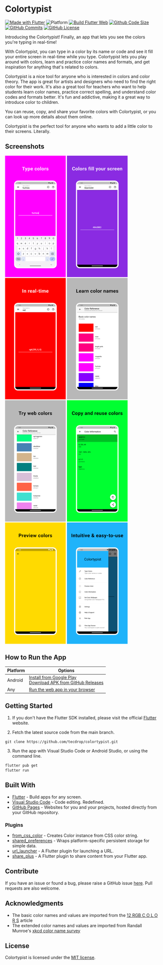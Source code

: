 # Colortypist

[![Made with Flutter](https://img.shields.io/badge/Made%20with-Flutter-%2302569B)](https://flutter.dev/)
![Platform](https://img.shields.io/badge/platform-android%2C%20web-lightgrey)
[![Build Flutter Web](https://github.com/tecdrop/colortypist/actions/workflows/build-flutter-web.yml/badge.svg)](https://github.com/tecdrop/colortypist/actions/workflows/build-flutter-web.yml)
[![Github Code Size](https://img.shields.io/github/languages/code-size/tecdrop/colortypist)](https://github.com/tecdrop/colortypist)
[![GitHub Commits](https://badgen.net/github/commits/tecdrop/colortypist/main)](https://github.com/tecdrop/colortypist/commits/main)
[![GitHub License](https://img.shields.io/github/license/tecdrop/colortypist)](https://github.com/tecdrop/colortypist/blob/main/LICENSE)

Introducing the Colortypist! Finally, an app that lets you see the colors you're typing in real-time!

With Colortypist, you can type in a color by its name or code and see it fill your entire screen in real-time while you type. Colortypist lets you play around with colors, learn and practice color names and formats, and get inspiration for anything that's related to colors.

Colortypist is a nice tool for anyone who is interested in colors and color theory. The app is great for artists and designers who need to find the right color for their work. It's also a great tool for teachers who want to help students learn color names, practice correct spelling, and understand color codes and formats better. It's fun and addictive, making it a great way to introduce color to children.

You can reuse, copy, and share your favorite colors with Colortypist, or you can look up more details about them online.

Colortypist is the perfect tool for anyone who wants to add a little color to their screens. Literally.

## Screenshots

<p>
  <img width="200" src="repo-assets/screenshots/colortypist-android-screenshot-phone-type-colors.png" alt="Type colors">
  <img width="200" src="repo-assets/screenshots/colortypist-android-screenshot-phone-fill-your-screen.png" alt="Colors fill your screen">
  <img width="200" src="repo-assets/screenshots/colortypist-android-screenshot-phone-real-time.png" alt="In real-time">
  <img width="200" src="repo-assets/screenshots/colortypist-android-screenshot-phone-learn-color-names.png" alt="Learn color names">
  <img width="200" src="repo-assets/screenshots/colortypist-android-screenshot-phone-web-colors.png" alt="Try web colors">
  <img width="200" src="repo-assets/screenshots/colortypist-android-screenshot-phone-color-information.png" alt="Copy and reuse colors">
  <img width="200" src="repo-assets/screenshots/colortypist-android-screenshot-phone-preview-colors.png" alt="Preview colors">
  <img width="200" src="repo-assets/screenshots/colortypist-android-screenshot-phone-app-drawer.png" alt="Intuitive & easy-to-use">
</p>

## How to Run the App

| Platform  | Options |
| ------------- | ------------- |
| Android  | [Install from Google Play](https://play.google.com/store/apps/details?id=com.tecdrop.colortypist) <br> [Download APK from GitHub Releases](https://github.com/tecdrop/colortypist/releases)|
| Any  | [Run the web app in your browser](https://colortypist.tecdrop.com/)  |

## Getting Started

1. If you don't have the Flutter SDK installed, please visit the official [Flutter](https://docs.flutter.dev/get-started/install) website.

2. Fetch the latest source code from the main branch.

``` 
git clone https://github.com/tecdrop/colortypist.git
```

3. Run the app with Visual Studio Code or Android Studio, or using the command line.

``` 
flutter pub get
flutter run
```

## Built With

- [Flutter](https://flutter.dev/) - Build apps for any screen.
- [Visual Studio Code](https://code.visualstudio.com/) - Code editing. Redefined.
- [GitHub Pages](https://pages.github.com/) - Websites for you and your projects, hosted directly from your GitHub repository.

### Plugins

- [from_css_color](https://pub.dev/packages/from_css_color) - Creates Color instance from CSS color string.
- [shared_preferences](https://pub.dev/packages/shared_preferences) - Wraps platform-specific persistent storage for simple data.
- [url_launcher](https://pub.dev/packages/url_launcher) - A Flutter plugin for launching a URL.
- [share_plus](https://pub.dev/packages/share_plus) - A Flutter plugin to share content from your Flutter app.

## Contribute

If you have an issue or found a bug, please raise a GitHub issue [here](https://github.com/tecdrop/colortypist/issues). Pull requests are also welcome.

## Acknowledgments

- The basic color names and values are imported from the [12 RGB C O L O R S](https://www.1728.org/RGB.htm) article
- The extended color names and values are imported from Randall Munroe's [xkcd color name survey](https://xkcd.com/color/rgb/)

## License

Colortypist is licensed under the [MIT license](LICENSE).
